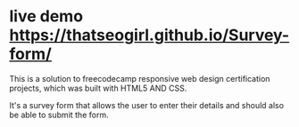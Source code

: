 # live demo https://thatseogirl.github.io/Survey-form/
This is a solution to freecodecamp responsive web design certification projects, which was built with HTML5 AND CSS.

It's a survey form that allows the user to enter their details and should also be able to submit the form.
